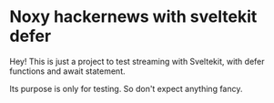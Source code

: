 # Noxy hackernews with sveltekit defer

Hey! This is just a project to test streaming with Sveltekit, with defer functions and await statement.

Its purpose is only for testing. So don't expect anything fancy.
